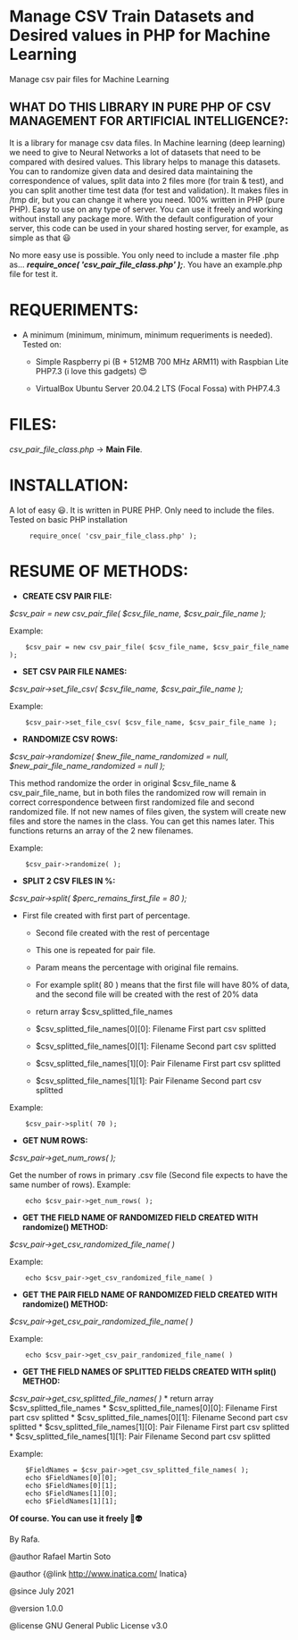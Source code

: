 # Manage CSV Train Datasets and Desired values in PHP for Machine Learning
Manage csv pair files for Machine Learning


 ## WHAT DO THIS LIBRARY IN PURE PHP OF CSV MANAGEMENT FOR ARTIFICIAL INTELLIGENCE?:
It is a library for manage csv data files. In Machine learning (deep learning) we need to give to Neural Networks a lot of datasets that need to be compared with desired values. This library helps to manage this datasets. You can to randomize given data and desired data maintaining the correspondence of values, split data into 2 files more (for train & test), and you can split another time test data (for test and validation). It makes files in /tmp dir, but you can change it where you need. 100% written in PHP (pure PHP). Easy to use on any type of server. You can use it freely and working without install any package more. With the default configuration of your server, this code can be used in your shared hosting server, for example, as simple as that :smiley:

No more easy use is possible. You only need to include a master file .php as... **_require_once( 'csv_pair_file_class.php' );_**. You have an example.php file for test it.


 # REQUERIMENTS:
 
 - A minimum (minimum, minimum, minimum requeriments is needed). Tested on:
 		
    - Simple Raspberry pi (B +	512MB	700 MHz ARM11) with Raspbian Lite PHP7.3 (i love this gadgets)  :heart_eyes:
 		
    - VirtualBox Ubuntu Server 20.04.2 LTS (Focal Fossa) with PHP7.4.3
 
 
  # FILES:
 *csv_pair_file_class.php* -> **Main File**.
 
 
 # INSTALLATION:
 A lot of easy :smiley:. It is written in PURE PHP. Only need to include the files. Tested on basic PHP installation
 
         require_once( 'csv_pair_file_class.php' );
 
 
# RESUME OF METHODS:

- **CREATE CSV PAIR FILE:**
 
*$csv_pair = new csv_pair_file( $csv_file_name, $csv_pair_file_name );*

Example:

        $csv_pair = new csv_pair_file( $csv_file_name, $csv_pair_file_name );



- **SET CSV PAIR FILE NAMES:**

*$csv_pair->set_file_csv( $csv_file_name, $csv_pair_file_name );*

Example:

        $csv_pair->set_file_csv( $csv_file_name, $csv_pair_file_name );
	
	
- **RANDOMIZE CSV ROWS:**

*$csv_pair->randomize( $new_file_name_randomized = null, $new_pair_file_name_randomized = null );*

This method randomize the order in original $csv_file_name & csv_pair_file_name, but in both files the randomized row will remain in correct correspondence between first randomized file and second randomized file. If not new names of files given, the system will create new files and store the names in the class. You can get this names later. This functions returns an array of the 2 new filenames.

Example:

        $csv_pair->randomize( );



- **SPLIT 2 CSV FILES IN %:**

*$csv_pair->split( $perc_remains_first_file = 80 );*

   * First file created with first part of percentage.
	 * Second file created with the rest of percentage
	 * This one is repeated for pair file.
	 
	 * Param means the percentage with original file remains.
	 * For example split( 80 ) means that the first file will have 80% of data, and the second file will be created with the rest of 20% data
	 * return array $csv_splitted_file_names
	 * $csv_splitted_file_names[0][0]: Filename First part csv splitted
	 * $csv_splitted_file_names[0][1]: Filename Second part csv splitted
	 * $csv_splitted_file_names[1][0]: Pair Filename First part csv splitted
	 * $csv_splitted_file_names[1][1]: Pair Filename Second part csv splitted

Example:

        $csv_pair->split( 70 );



- **GET NUM ROWS:**

*$csv_pair->get_num_rows( );*

Get the number of rows in primary .csv file (Second file expects to have the same number of rows).
Example:

        echo $csv_pair->get_num_rows( );



- **GET THE FIELD NAME OF RANDOMIZED FIELD CREATED WITH randomize() METHOD:**

*$csv_pair->get_csv_randomized_file_name( )*

Example:

        echo $csv_pair->get_csv_randomized_file_name( )



- **GET THE PAIR FIELD NAME OF RANDOMIZED FIELD CREATED WITH randomize() METHOD:**

*$csv_pair->get_csv_pair_randomized_file_name( )*

Example:

        echo $csv_pair->get_csv_pair_randomized_file_name( )



- **GET THE FIELD NAMES OF SPLITTED FIELDS CREATED WITH split() METHOD:**

*$csv_pair->get_csv_splitted_file_names( )*
	 * return array $csv_splitted_file_names
	 * $csv_splitted_file_names[0][0]: Filename First part csv splitted
	 * $csv_splitted_file_names[0][1]: Filename Second part csv splitted
	 * $csv_splitted_file_names[1][0]: Pair Filename First part csv splitted
	 * $csv_splitted_file_names[1][1]: Pair Filename Second part csv splitted

Example:

        $FieldNames = $csv_pair->get_csv_splitted_file_names( );
        echo $FieldNames[0][0];
        echo $FieldNames[0][1];
        echo $FieldNames[1][0];
        echo $FieldNames[1][1];

 
 **Of course. You can use it freely :vulcan_salute::alien:**
 
 By Rafa.
 
 
 @author Rafael Martin Soto
 
 @author {@link http://www.inatica.com/ Inatica}
 
 @since July 2021
 
 @version 1.0.0
 
 @license GNU General Public License v3.0

